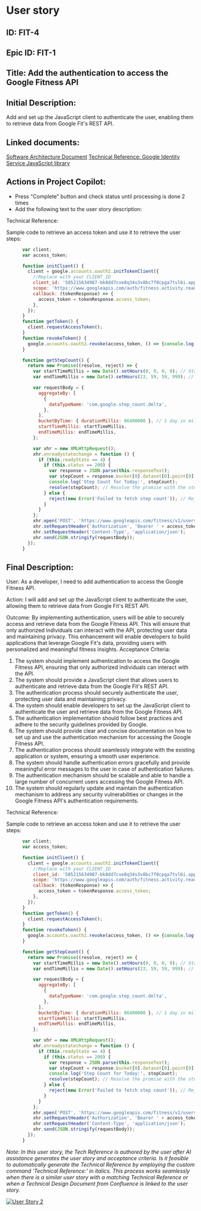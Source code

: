 # User story
## ID: FIT-4
## Epic ID: FIT-1
## Title: Add the authentication to access the Google Fitness API
## Initial Description:
Add and set up the JavaScript client to authenticate the user, enabling them to retrieve data from Google Fit's REST API.
## Linked documents:
[Software Architecture Document](/step2-project-copilot-project/confluence/software-architecture-document.md)
[Technical Reference: Google Identity Service JavaScript library](/step2-project-copilot-project/confluence/technical-reference-gis.md)
## Actions in Project Copilot:
- Press "Complete" button and check status until processing is done 2 times
- Add the following text to the user story description:

Technical Reference:

Sample code to retrieve an access token and use it to retrieve the user steps:

```javascript
      var client;
      var access_token;

      function initClient() {
        client = google.accounts.oauth2.initTokenClient({
          //Replace with your CLIENT_ID
          client_id: '505215634987-bk8dd7cve8q34s3v8bc7f0cpga7tvl6i.apps.googleusercontent.com',
          scope: 'https://www.googleapis.com/auth/fitness.activity.read',
          callback: (tokenResponse) => {
            access_token = tokenResponse.access_token;
          },
        });
      }
      function getToken() {
        client.requestAccessToken();
      }
      function revokeToken() {
        google.accounts.oauth2.revoke(access_token, () => {console.log('access token revoked')});
      }

      function getStepCount() {
        return new Promise((resolve, reject) => {
          var startTimeMillis = new Date().setHours(0, 0, 0, 0); // Start time for today
          var endTimeMillis = new Date().setHours(23, 59, 59, 999); // End time for today

          var requestBody = {
            aggregateBy: [
              {
                dataTypeName: 'com.google.step_count.delta',
              },
            ],
            bucketByTime: { durationMillis: 86400000 }, // 1 day in milliseconds
            startTimeMillis: startTimeMillis,
            endTimeMillis: endTimeMillis,
          };

          var xhr = new XMLHttpRequest();
          xhr.onreadystatechange = function () {
            if (this.readyState == 4) {
              if (this.status == 200) {
                var response = JSON.parse(this.responseText);
                var stepCount = response.bucket[0].dataset[0].point[0].value[0].intVal;
                console.log('Step Count for Today:', stepCount);
                resolve(stepCount); // Resolve the promise with the step count
              } else {
                reject(new Error('Failed to fetch step count')); // Reject the promise on error
              }
            }
          };
          xhr.open('POST', 'https://www.googleapis.com/fitness/v1/users/me/dataset:aggregate');
          xhr.setRequestHeader('Authorization', 'Bearer ' + access_token);
          xhr.setRequestHeader('Content-Type', 'application/json');
          xhr.send(JSON.stringify(requestBody));
        });
      }
```

## Final Description:
User:
As a developer, I need to add authentication to access the Google Fitness API.

Action:
I will add and set up the JavaScript client to authenticate the user, allowing them to retrieve data from Google Fit's REST API.

Outcome:
By implementing authentication, users will be able to securely access and retrieve data from the Google Fitness API. This will ensure that only authorized individuals can interact with the API, protecting user data and maintaining privacy. This enhancement will enable developers to build applications that leverage Google Fit's data, providing users with personalized and meaningful fitness insights.
Acceptance Criteria:
1. The system should implement authentication to access the Google Fitness API, ensuring that only authorized individuals can interact with the API.
2. The system should provide a JavaScript client that allows users to authenticate and retrieve data from the Google Fit's REST API.
3. The authentication process should securely authenticate the user, protecting user data and maintaining privacy.
4. The system should enable developers to set up the JavaScript client to authenticate the user and retrieve data from the Google Fitness API.
5. The authentication implementation should follow best practices and adhere to the security guidelines provided by Google.
6. The system should provide clear and concise documentation on how to set up and use the authentication mechanism for accessing the Google Fitness API.
7. The authentication process should seamlessly integrate with the existing application or system, ensuring a smooth user experience.
8. The system should handle authentication errors gracefully and provide meaningful error messages to the user in case of authentication failures.
9. The authentication mechanism should be scalable and able to handle a large number of concurrent users accessing the Google Fitness API.
10. The system should regularly update and maintain the authentication mechanism to address any security vulnerabilities or changes in the Google Fitness API's authentication requirements.

Technical Reference:

Sample code to retrieve an access token and use it to retrieve the user steps:

```javascript
      var client;
      var access_token;

      function initClient() {
        client = google.accounts.oauth2.initTokenClient({
          //Replace with your CLIENT_ID
          client_id: '505215634987-bk8dd7cve8q34s3v8bc7f0cpga7tvl6i.apps.googleusercontent.com',
          scope: 'https://www.googleapis.com/auth/fitness.activity.read',
          callback: (tokenResponse) => {
            access_token = tokenResponse.access_token;
          },
        });
      }
      function getToken() {
        client.requestAccessToken();
      }
      function revokeToken() {
        google.accounts.oauth2.revoke(access_token, () => {console.log('access token revoked')});
      }

      function getStepCount() {
        return new Promise((resolve, reject) => {
          var startTimeMillis = new Date().setHours(0, 0, 0, 0); // Start time for today
          var endTimeMillis = new Date().setHours(23, 59, 59, 999); // End time for today

          var requestBody = {
            aggregateBy: [
              {
                dataTypeName: 'com.google.step_count.delta',
              },
            ],
            bucketByTime: { durationMillis: 86400000 }, // 1 day in milliseconds
            startTimeMillis: startTimeMillis,
            endTimeMillis: endTimeMillis,
          };

          var xhr = new XMLHttpRequest();
          xhr.onreadystatechange = function () {
            if (this.readyState == 4) {
              if (this.status == 200) {
                var response = JSON.parse(this.responseText);
                var stepCount = response.bucket[0].dataset[0].point[0].value[0].intVal;
                console.log('Step Count for Today:', stepCount);
                resolve(stepCount); // Resolve the promise with the step count
              } else {
                reject(new Error('Failed to fetch step count')); // Reject the promise on error
              }
            }
          };
          xhr.open('POST', 'https://www.googleapis.com/fitness/v1/users/me/dataset:aggregate');
          xhr.setRequestHeader('Authorization', 'Bearer ' + access_token);
          xhr.setRequestHeader('Content-Type', 'application/json');
          xhr.send(JSON.stringify(requestBody));
        });
      }
```

_Note: In this user story, the Tech Reference is authored by the user after AI assistance generates the user story and acceptance criteria. Is it feasible to automatically generate the Technical Reference by employing the custom command 'Technical Reference:' in italics. This process works seamlessly when there is a similar user story with a matching Technical Reference or when a Technical Design Document from Confluence is linked to the user story._

[![User Story 2](http://img.youtube.com/vi/E1YMcOzmRZY/0.jpg)](https://www.youtube.com/watch?v=E1YMcOzmRZY "User Story 2")